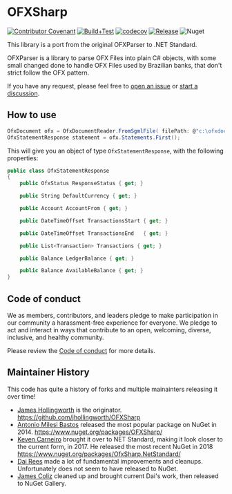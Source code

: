 # OFXSharp

[![Contributor Covenant](https://img.shields.io/badge/Contributor%20Covenant-2.1-4baaaa.svg)](code_of_conduct.md)
[![Build+Test](https://github.com/jcoliz/OFXSharp/actions/workflows/build+test.yml/badge.svg)](https://github.com/jcoliz/OFXSharp/actions/workflows/build+test.yml)
[![codecov](https://codecov.io/gh/jcoliz/OFXSharp/branch/master/graph/badge.svg?token=ZEEI1XY4IH)](https://codecov.io/gh/jcoliz/OFXSharp)
[![Release](https://github.com/jcoliz/OFXSharp/actions/workflows/release.yml/badge.svg)](https://github.com/jcoliz/OFXSharp/actions/workflows/release.yml)
![Nuget](https://img.shields.io/nuget/v/jcoliz.OfxSharp.NetStandard)

This library is a port from the original OFXParser to .NET Standard.

OFXParser is a library to parse OFX Files into plain C# objects, with some small changed done to handle OFX Files used by Brazilian banks, that don't strict follow the OFX pattern.

If you have any request, please feel free to [open an issue](https://github.com/jcoliz/OFXSharp/issues) or [start a discussion](https://github.com/jcoliz/OFXSharp/discussions).

## How to use

```C#
OfxDocument ofx = OfxDocumentReader.FromSgmlFile( filePath: @"c:\ofxdoc.ofx" );
OfxStatementResponse statement = ofx.Statements.First();
```

This will give you an object of type `OfxStatementResponse`, with the following properties:

```C#
public class OfxStatementResponse
{
    public OfxStatus ResponseStatus { get; }

    public String DefaultCurrency { get; }

    public Account AccountFrom { get; }

    public DateTimeOffset TransactionsStart { get; }

    public DateTimeOffset TransactionsEnd   { get; }

    public List<Transaction> Transactions { get; }

    public Balance LedgerBalance { get; }

    public Balance AvailableBalance { get; }
}
```

## Code of conduct

We as members, contributors, and leaders pledge to make participation in our
community a harassment-free experience for everyone. We pledge to act and
interact in ways that contribute to an open, welcoming, diverse, inclusive, 
and healthy community.

Please review the [Code of conduct](/code_of_conduct.md) for more details.

## Maintainer History

This code has quite a history of forks and multiple mainainters releasing it over time!

* [James Hollingworth](https://github.com/jhollingworth) is the originator. https://github.com/jhollingworth/OFXSharp
* [Antonio Milesi Bastos](https://github.com/milesibastos) released the most popular package on NuGet in 2014. https://www.nuget.org/packages/OFXSharp/
* [Keven Carneiro](https://github.com/kevencarneiro) brought it over to NET Standard, making it look closer to the current form, in 2017. He released the most recent NuGet in 2018 https://www.nuget.org/packages/OfxSharp.NetStandard/
* [Dai Rees](https://github.com/Jehoel) made a lot of fundamental improvements and cleanups. Unfortunately does not seem to have released to NuGet.
* [James Coliz](https://github.com/jcoliz/) cleaned up and brought current Dai's work, then released to NuGet Gallery.